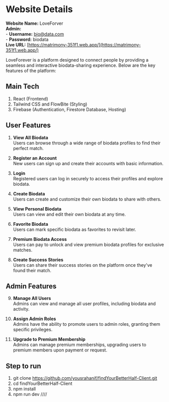 # Website Details

**Website Name:** LoveForver  
**Admin:**  
    - **Username:** bio@data.com  
    - **Password:** biodata  
**Live URL:** [https://matrimony-351f1.web.app/](https://matrimony-351f1.web.app/)

LoveForever is a platform designed to connect people by providing a seamless and interactive biodata-sharing experience. Below are the key features of the platform:

## Main Tech
1. React (Frontend)
2. Tailwind CSS and FlowBite (Styling)
3. Firebase (Authentication, Firestore Database, Hosting)

## User Features
1. **View All Biodata**  
   Users can browse through a wide range of biodata profiles to find their perfect match.

2. **Register an Account**  
   New users can sign up and create their accounts with basic information.

3. **Login**  
   Registered users can log in securely to access their profiles and explore biodata.

4. **Create Biodata**  
   Users can create and customize their own biodata to share with others.

5. **View Personal Biodata**  
   Users can view and edit their own biodata at any time.

6. **Favorite Biodata**  
   Users can mark specific biodata as favorites to revisit later.

7. **Premium Biodata Access**  
   Users can pay to unlock and view premium biodata profiles for exclusive matches.

8. **Create Success Stories**  
   Users can share their success stories on the platform once they've found their match.

## Admin Features
9. **Manage All Users**  
   Admins can view and manage all user profiles, including biodata and activity.

10. **Assign Admin Roles**  
    Admins have the ability to promote users to admin roles, granting them specific privileges.

11. **Upgrade to Premium Membership**  
    Admins can manage premium memberships, upgrading users to premium members upon payment or request.

## Step to run
1. git clone https://github.com/yousrahanif/findYourBetterHalf-Client.git
2. cd findYourBetterHalf-Client
3. npm install
4. npm run dev
////